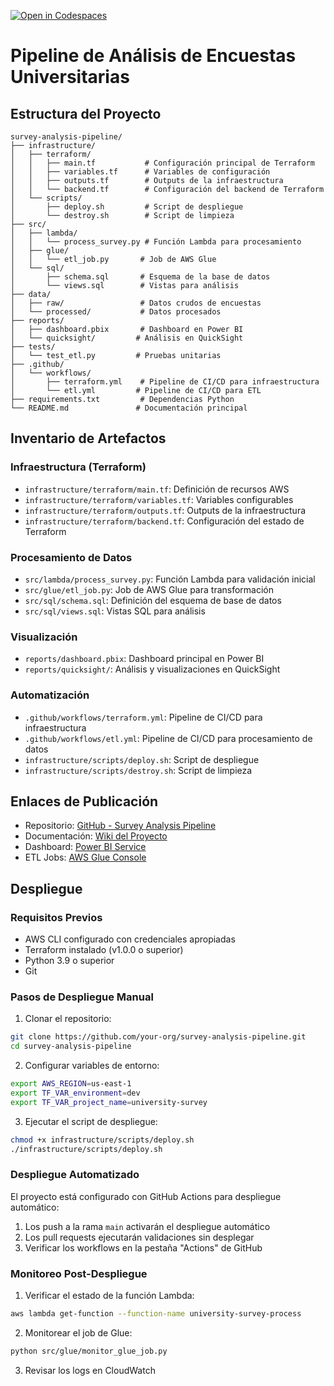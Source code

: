 [![Open in Codespaces](https://classroom.github.com/assets/launch-codespace-2972f46106e565e64193e422d61a12cf1da4916b45550586e14ef0a7c637dd04.svg)](https://classroom.github.com/open-in-codespaces?assignment_repo_id=17229418)
# Pipeline de Análisis de Encuestas Universitarias

## Estructura del Proyecto
```
survey-analysis-pipeline/
├── infrastructure/
│   ├── terraform/
│   │   ├── main.tf           # Configuración principal de Terraform
│   │   ├── variables.tf      # Variables de configuración
│   │   ├── outputs.tf        # Outputs de la infraestructura
│   │   └── backend.tf        # Configuración del backend de Terraform
│   └── scripts/
│       ├── deploy.sh         # Script de despliegue
│       └── destroy.sh        # Script de limpieza
├── src/
│   ├── lambda/
│   │   └── process_survey.py # Función Lambda para procesamiento
│   ├── glue/
│   │   └── etl_job.py       # Job de AWS Glue
│   └── sql/
│       ├── schema.sql       # Esquema de la base de datos
│       └── views.sql        # Vistas para análisis
├── data/
│   ├── raw/                 # Datos crudos de encuestas
│   └── processed/           # Datos procesados
├── reports/
│   ├── dashboard.pbix       # Dashboard en Power BI
│   └── quicksight/         # Análisis en QuickSight
├── tests/
│   └── test_etl.py         # Pruebas unitarias
├── .github/
│   └── workflows/
│       ├── terraform.yml    # Pipeline de CI/CD para infraestructura
│       └── etl.yml         # Pipeline de CI/CD para ETL
├── requirements.txt         # Dependencias Python
└── README.md               # Documentación principal
```

## Inventario de Artefactos

### Infraestructura (Terraform)
- `infrastructure/terraform/main.tf`: Definición de recursos AWS
- `infrastructure/terraform/variables.tf`: Variables configurables
- `infrastructure/terraform/outputs.tf`: Outputs de la infraestructura
- `infrastructure/terraform/backend.tf`: Configuración del estado de Terraform

### Procesamiento de Datos
- `src/lambda/process_survey.py`: Función Lambda para validación inicial
- `src/glue/etl_job.py`: Job de AWS Glue para transformación
- `src/sql/schema.sql`: Definición del esquema de base de datos
- `src/sql/views.sql`: Vistas SQL para análisis

### Visualización
- `reports/dashboard.pbix`: Dashboard principal en Power BI
- `reports/quicksight/`: Análisis y visualizaciones en QuickSight

### Automatización
- `.github/workflows/terraform.yml`: Pipeline de CI/CD para infraestructura
- `.github/workflows/etl.yml`: Pipeline de CI/CD para procesamiento de datos
- `infrastructure/scripts/deploy.sh`: Script de despliegue
- `infrastructure/scripts/destroy.sh`: Script de limpieza

## Enlaces de Publicación
- Repositorio: [GitHub - Survey Analysis Pipeline](#)
- Documentación: [Wiki del Proyecto](#)
- Dashboard: [Power BI Service](#)
- ETL Jobs: [AWS Glue Console](#)

## Despliegue

### Requisitos Previos
- AWS CLI configurado con credenciales apropiadas
- Terraform instalado (v1.0.0 o superior)
- Python 3.9 o superior
- Git

### Pasos de Despliegue Manual

1. Clonar el repositorio:
```bash
git clone https://github.com/your-org/survey-analysis-pipeline.git
cd survey-analysis-pipeline
```

2. Configurar variables de entorno:
```bash
export AWS_REGION=us-east-1
export TF_VAR_environment=dev
export TF_VAR_project_name=university-survey
```

3. Ejecutar el script de despliegue:
```bash
chmod +x infrastructure/scripts/deploy.sh
./infrastructure/scripts/deploy.sh
```

### Despliegue Automatizado

El proyecto está configurado con GitHub Actions para despliegue automático:

1. Los push a la rama `main` activarán el despliegue automático
2. Los pull requests ejecutarán validaciones sin desplegar
3. Verificar los workflows en la pestaña "Actions" de GitHub

### Monitoreo Post-Despliegue

1. Verificar el estado de la función Lambda:
```bash
aws lambda get-function --function-name university-survey-process
```

2. Monitorear el job de Glue:
```bash
python src/glue/monitor_glue_job.py
```

3. Revisar los logs en CloudWatch